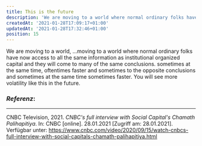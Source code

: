 ```yaml
---
title: This is the future
description: 'We are moving to a world where normal ordinary folks have now access to all the same information...'
createdAt: '2021-01-28T17:09:17+01:00'
updatedAt: '2021-01-28T17:32:46+01:00'
position: 15
---
```


We are moving to a world, ...moving to a world where normal ordinary folks have now access to all the same information as institutional organized capital and they will come to many of the same conclusions. sometimes at the same time, oftentimes faster and sometimes to the opposite conclusions and sometimes at the same time sometimes faster. You will see more volatility like this in the future.

### *Referenz*:

---

CNBC Television, 2021. _CNBC's full interview with Social Capital's Chamath Palihapitiya_. In: CNBC [online]. 28.01.2021 [Zugriff am: 28.01.2021]. Verfügbar unter: https://www.cnbc.com/video/2020/09/15/watch-cnbcs-full-interview-with-social-capitals-chamath-palihapitiya.html <i class="zmdi zmdi-open-in-new"></i>
